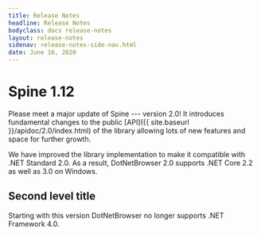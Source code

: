 ```yaml
---
title: Release Notes
headline: Release Notes
bodyclass: docs release-notes
layout: release-notes
sidenav: release-notes-side-nav.html
date: June 16, 2020
---
```


# Spine 1.12

<p class="lead">Please meet a major update of Spine --- version 2.0! It introduces fundamental 
changes to the public [API]({{ site.baseurl }}/apidoc/2.0/index.html) of the library allowing 
lots of new features and space for further growth.</p>

We have improved the library implementation to make it compatible with .NET Standard 2.0. 
As a result, DotNetBrowser 2.0 supports .NET Core 2.2 as well as 3.0 on Windows.

## Second level title
Starting with this version DotNetBrowser no longer supports .NET Framework 4.0.
